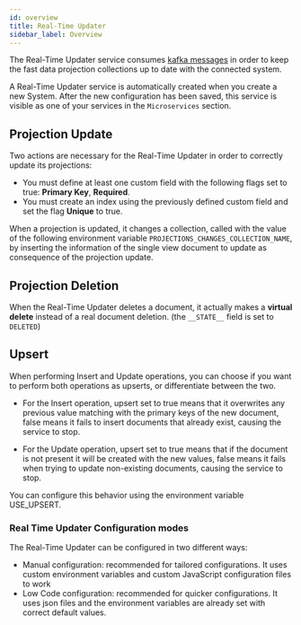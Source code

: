 ```yaml
---
id: overview
title: Real-Time Updater
sidebar_label: Overview
---
```


The Real-Time Updater service consumes [kafka messages](https://kafka.apache.org/intro#intro_concepts_and_terms) in order to keep the fast data projection collections up to date with the connected system.

A Real-Time Updater service is automatically created when you create a new System.
After the new configuration has been saved, this service is visible as one of your services in the `Microservices` section.

## Projection Update

Two actions are necessary for the Real-Time Updater in order to correctly update its projections:

- You must define at least one custom field with the following flags set to true: **Primary Key**, **Required**.
- You must create an index using the previously defined custom field and set the flag **Unique** to true.

When a projection is updated, it changes a collection, called with the value of the following environment variable `PROJECTIONS_CHANGES_COLLECTION_NAME`, by inserting the information of the single view document to update as consequence of the projection update.

## Projection Deletion

When the Real-Time Updater deletes a document, it actually makes a **virtual delete** instead of a real document deletion. (the `__STATE__` field is set to `DELETED`)

## Upsert

When performing Insert and Update operations, you can choose if you want to perform both operations as upserts, or differentiate between the two.

- For the Insert operation, upsert set to true means that it overwrites any previous value matching with the primary keys of the new document, false means it fails to insert documents that already exist, causing the service to stop.

- For the Update operation, upsert set to true means that if the document is not present it will be created with the new values, false means it fails when trying to update non-existing documents, causing the service to stop.

You can configure this behavior using the environment variable USE_UPSERT.

### Real Time Updater Configuration modes

The Real-Time Updater can be configured in two different ways:

- Manual configuration: recommended for tailored configurations. It uses custom environment variables and custom JavaScript configuration files to work
- Low Code configuration: recommended for quicker configurations. It uses json files and the environment variables are already set with correct default values.
